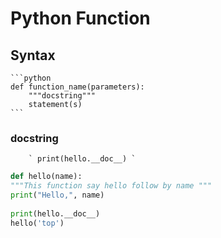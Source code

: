 # Python Function
## Syntax
    ```python
    def function_name(parameters):
        """docstring"""
        statement(s)
    ```

### docstring

        ` print(hello.__doc__) `
        
```python
def hello(name):
"""This function say hello follow by name """
print("Hello,", name)
    
print(hello.__doc__)
hello('top')
 ```